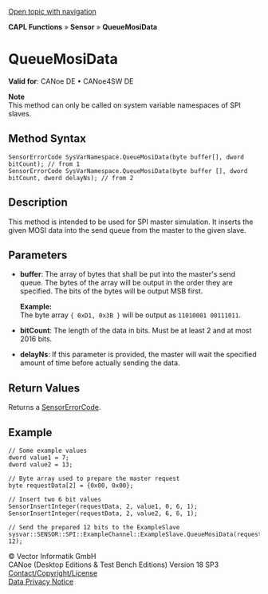 [Open topic with navigation](../../../../../CANoeDEFamily.htm#Topics/CAPLFunctions/Sensor/Functions/CAPLfunctionQueueMosiData.md)

**CAPL Functions** » **Sensor** » **QueueMosiData**

# QueueMosiData

**Valid for**: CANoe DE • CANoe4SW DE

**Note**  
This method can only be called on system variable namespaces of SPI slaves.

## Method Syntax

```plaintext
SensorErrorCode SysVarNamespace.QueueMosiData(byte buffer[], dword bitCount); // from 1
SensorErrorCode SysVarNamespace.QueueMosiData(byte buffer [], dword bitCount, dword delayNs); // from 2
```

## Description

This method is intended to be used for SPI master simulation. It inserts the given MOSI data into the send queue from the master to the given slave.

## Parameters

- **buffer**: The array of bytes that shall be put into the master's send queue. The bytes of the array will be output in the order they are specified. The bits of the bytes will be output MSB first.

  **Example:**  
  The byte array `{ 0xD1, 0x3B }` will be output as `11010001 00111011`.

- **bitCount**: The length of the data in bits. Must be at least 2 and at most 2016 bits.

- **delayNs**: If this parameter is provided, the master will wait the specified amount of time before actually sending the data.

## Return Values

Returns a [SensorErrorCode](../CAPLfunctionsSensorEnumeration.md).

## Example

```plaintext
// Some example values
dword value1 = 7;
dword value2 = 13;

// Byte array used to prepare the master request
byte requestData[2] = {0x00, 0x00};

// Insert two 6 bit values
SensorInsertInteger(requestData, 2, value1, 0, 6, 1);
SensorInsertInteger(requestData, 2, value2, 6, 6, 1);

// Send the prepared 12 bits to the ExampleSlave
sysvar::SENSOR::SPI::ExampleChannel::ExampleSlave.QueueMosiData(requestData, 12);
```

© Vector Informatik GmbH  
CANoe (Desktop Editions & Test Bench Editions) Version 18 SP3  
[Contact/Copyright/License](../../../Shared/ContactCopyrightLicense.md)  
[Data Privacy Notice](https://www.vector.com/int/en/company/get-info/privacy-policy/)
